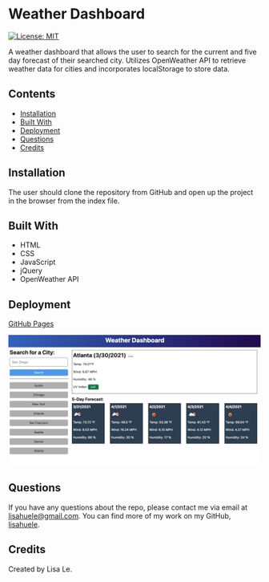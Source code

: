 # Weather Dashboard
[![License: MIT](https://img.shields.io/badge/License-MIT-yellow.svg)](https://opensource.org/licenses/MIT)

 A weather dashboard that allows the user to search for the current and five day forecast of their searched city. Utilizes OpenWeather API to retrieve weather data for cities and incorporates localStorage to store data.

 ## Contents
- [Installation](#installation)
- [Built With](#built-with)
- [Deployment](#deployment)
- [Questions](#questions)
- [Credits](#credits)

## Installation
The user should clone the repository from GitHub and open up the project in the browser from the index file.

## Built With
  - HTML
  - CSS
  - JavaScript
  - jQuery
  - OpenWeather API

  ## Deployment
[GitHub Pages](https://lisahuele.github.io/weather-dashboard/)

![Demo of Weather Dashboard](./assets/06-server-side-apis-homework-demo.png)

## Questions
If you have any questions about the repo, please contact me via email at lisahuele@gmail.com. You can find more of my work on my GitHub, [lisahuele](https://github.com/lisahuele).

## Credits
Created by Lisa Le.
